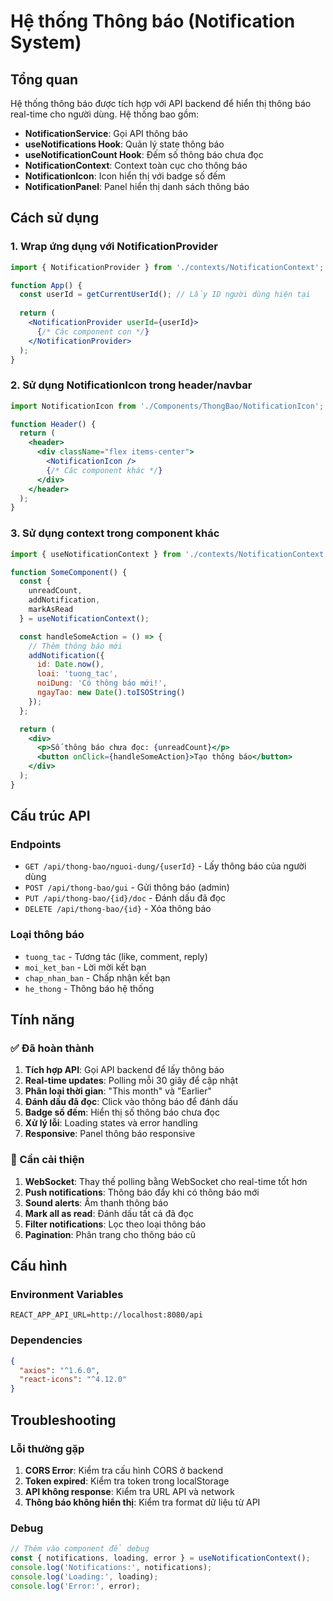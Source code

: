 # Hệ thống Thông báo (Notification System)

## Tổng quan

Hệ thống thông báo được tích hợp với API backend để hiển thị thông báo real-time cho người dùng. Hệ thống bao gồm:

- **NotificationService**: Gọi API thông báo
- **useNotifications Hook**: Quản lý state thông báo
- **useNotificationCount Hook**: Đếm số thông báo chưa đọc
- **NotificationContext**: Context toàn cục cho thông báo
- **NotificationIcon**: Icon hiển thị với badge số đếm
- **NotificationPanel**: Panel hiển thị danh sách thông báo

## Cách sử dụng

### 1. Wrap ứng dụng với NotificationProvider

```jsx
import { NotificationProvider } from './contexts/NotificationContext';

function App() {
  const userId = getCurrentUserId(); // Lấy ID người dùng hiện tại
  
  return (
    <NotificationProvider userId={userId}>
      {/* Các component con */}
    </NotificationProvider>
  );
}
```

### 2. Sử dụng NotificationIcon trong header/navbar

```jsx
import NotificationIcon from './Components/ThongBao/NotificationIcon';

function Header() {
  return (
    <header>
      <div className="flex items-center">
        <NotificationIcon />
        {/* Các component khác */}
      </div>
    </header>
  );
}
```

### 3. Sử dụng context trong component khác

```jsx
import { useNotificationContext } from './contexts/NotificationContext';

function SomeComponent() {
  const { 
    unreadCount, 
    addNotification, 
    markAsRead 
  } = useNotificationContext();

  const handleSomeAction = () => {
    // Thêm thông báo mới
    addNotification({
      id: Date.now(),
      loai: 'tuong_tac',
      noiDung: 'Có thông báo mới!',
      ngayTao: new Date().toISOString()
    });
  };

  return (
    <div>
      <p>Số thông báo chưa đọc: {unreadCount}</p>
      <button onClick={handleSomeAction}>Tạo thông báo</button>
    </div>
  );
}
```

## Cấu trúc API

### Endpoints

- `GET /api/thong-bao/nguoi-dung/{userId}` - Lấy thông báo của người dùng
- `POST /api/thong-bao/gui` - Gửi thông báo (admin)
- `PUT /api/thong-bao/{id}/doc` - Đánh dấu đã đọc
- `DELETE /api/thong-bao/{id}` - Xóa thông báo

### Loại thông báo

- `tuong_tac` - Tương tác (like, comment, reply)
- `moi_ket_ban` - Lời mời kết bạn
- `chap_nhan_ban` - Chấp nhận kết bạn
- `he_thong` - Thông báo hệ thống

## Tính năng

### ✅ Đã hoàn thành

1. **Tích hợp API**: Gọi API backend để lấy thông báo
2. **Real-time updates**: Polling mỗi 30 giây để cập nhật
3. **Phân loại thời gian**: "This month" và "Earlier"
4. **Đánh dấu đã đọc**: Click vào thông báo để đánh dấu
5. **Badge số đếm**: Hiển thị số thông báo chưa đọc
6. **Xử lý lỗi**: Loading states và error handling
7. **Responsive**: Panel thông báo responsive

### 🔄 Cần cải thiện

1. **WebSocket**: Thay thế polling bằng WebSocket cho real-time tốt hơn
2. **Push notifications**: Thông báo đẩy khi có thông báo mới
3. **Sound alerts**: Âm thanh thông báo
4. **Mark all as read**: Đánh dấu tất cả đã đọc
5. **Filter notifications**: Lọc theo loại thông báo
6. **Pagination**: Phân trang cho thông báo cũ

## Cấu hình

### Environment Variables

```env
REACT_APP_API_URL=http://localhost:8080/api
```

### Dependencies

```json
{
  "axios": "^1.6.0",
  "react-icons": "^4.12.0"
}
```

## Troubleshooting

### Lỗi thường gặp

1. **CORS Error**: Kiểm tra cấu hình CORS ở backend
2. **Token expired**: Kiểm tra token trong localStorage
3. **API không response**: Kiểm tra URL API và network
4. **Thông báo không hiển thị**: Kiểm tra format dữ liệu từ API

### Debug

```jsx
// Thêm vào component để debug
const { notifications, loading, error } = useNotificationContext();
console.log('Notifications:', notifications);
console.log('Loading:', loading);
console.log('Error:', error);
``` 